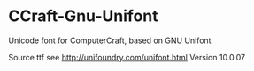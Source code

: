 # CCraft-Gnu-Unifont
Unicode font for ComputerCraft, based on GNU Unifont

Source ttf see http://unifoundry.com/unifont.html
Version 10.0.07
